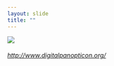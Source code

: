 ```yaml
---
layout: slide
title: ""
---
```



<section>
<a class="" href="http://www.digitalpanopticon.org/"><img class="rotate-left" src="{{ site.baseurl }}/assets/images/panopticon.jpg"></a>
<h6 class="rotate-left"><a class="external" href="http://www.digitalpanopticon.org/">http://www.digitalpanopticon.org/</a></h6>
</section>